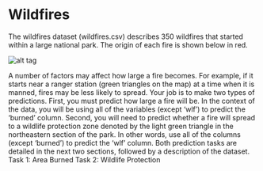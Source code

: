 # Wildfires

The wildfires dataset (wildfires.csv) describes 350
wildfires that started within a large national park. The origin of each fire is shown below in red.

![alt tag](C:\Users\chenjf\Desktop\wildfires_visual.png)

A number of factors may affect how large a fire becomes. For example, if it starts near a ranger station (green
triangles on the map) at a time when it is manned, fires may be less likely to spread.
Your job is to make two types of predictions. First, you must predict how large a fire will be. In the context
of the data, you will be using all of the variables (except ‘wlf’) to predict the ‘burned’ column.
Second, you will need to predict whether a fire will spread to a wildlife protection zone denoted by the light
green triangle in the northeastern section of the park. In other words, use all of the columns (except ‘burned’)
to predict the ‘wlf’ column.
Both prediction tasks are detailed in the next two sections, followed by a description of the dataset.
Task 1: Area Burned
Task 2: Wildlife Protection
